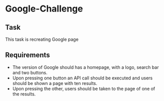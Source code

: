 # Google-Challenge

## Task

This task is recreating Google page

## Requirements

- The version of Google should has a homepage, with a logo, search bar and two buttons.
- Upon pressing one button an API call should be executed and users should be shown a page with ten results.
- Upon pressing the other, users should be taken to the page of one of the results.
